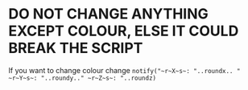 # DO NOT CHANGE ANYTHING EXCEPT COLOUR, ELSE IT COULD BREAK THE SCRIPT
If you want to change colour change ``notify("~r~X~s~: "..roundx.. " ~r~Y~s~: "..roundy.." ~r~Z~s~: "..roundz)``
